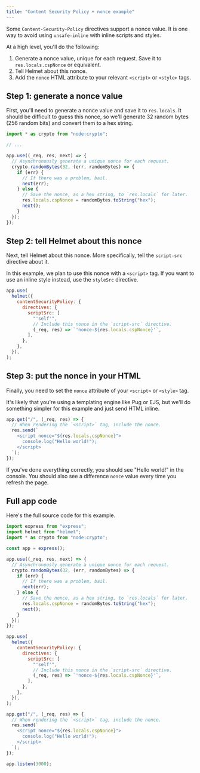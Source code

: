 ```yaml
---
title: "Content Security Policy + nonce example"
---
```


Some `Content-Security-Policy` directives support a nonce value. It is one way to avoid using `unsafe-inline` with inline scripts and styles.

At a high level, you'll do the following:

1. Generate a nonce value, unique for each request. Save it to `res.locals.cspNonce` or equivalent.
1. Tell Helmet about this nonce.
1. Add the `nonce` HTML attribute to your relevant `<script>` or `<style>` tags.

## Step 1: generate a nonce value

First, you'll need to generate a nonce value and save it to `res.locals`. It should be difficult to guess this nonce, so we'll generate 32 random bytes (256 random bits) and convert them to a hex string.

```javascript
import * as crypto from "node:crypto";

// ...

app.use((_req, res, next) => {
  // Asynchronously generate a unique nonce for each request.
  crypto.randomBytes(32, (err, randomBytes) => {
    if (err) {
      // If there was a problem, bail.
      next(err);
    } else {
      // Save the nonce, as a hex string, to `res.locals` for later.
      res.locals.cspNonce = randomBytes.toString("hex");
      next();
    }
  });
});
```

## Step 2: tell Helmet about this nonce

Next, tell Helmet about this nonce. More specifically, tell the `script-src` directive about it.

In this example, we plan to use this nonce with a `<script>` tag. If you want to use an inline style instead, use the `styleSrc` directive.

```javascript
app.use(
  helmet({
    contentSecurityPolicy: {
      directives: {
        scriptSrc: [
          "'self'",
          // Include this nonce in the `script-src` directive.
          (_req, res) => `'nonce-${res.locals.cspNonce}'`,
        ],
      },
    },
  }),
);
```

## Step 3: put the nonce in your HTML

Finally, you need to set the `nonce` attribute of your `<script>` or `<style>` tag.

It's likely that you're using a templating engine like Pug or EJS, but we'll do something simpler for this example and just send HTML inline.

```javascript
app.get("/", (_req, res) => {
  // When rendering the `<script>` tag, include the nonce.
  res.send(`
    <script nonce="${res.locals.cspNonce}">
      console.log("Hello world!");
    </script>
  `);
});
```

If you've done everything correctly, you should see "Hello world!" in the console. You should also see a difference `nonce` value every time you refresh the page.

## Full app code

Here's the full source code for this example.

```javascript
import express from "express";
import helmet from "helmet";
import * as crypto from "node:crypto";

const app = express();

app.use((_req, res, next) => {
  // Asynchronously generate a unique nonce for each request.
  crypto.randomBytes(32, (err, randomBytes) => {
    if (err) {
      // If there was a problem, bail.
      next(err);
    } else {
      // Save the nonce, as a hex string, to `res.locals` for later.
      res.locals.cspNonce = randomBytes.toString("hex");
      next();
    }
  });
});

app.use(
  helmet({
    contentSecurityPolicy: {
      directives: {
        scriptSrc: [
          "'self'",
          // Include this nonce in the `script-src` directive.
          (_req, res) => `'nonce-${res.locals.cspNonce}'`,
        ],
      },
    },
  }),
);

app.get("/", (_req, res) => {
  // When rendering the `<script>` tag, include the nonce.
  res.send(`
    <script nonce="${res.locals.cspNonce}">
      console.log("Hello world!");
    </script>
  `);
});

app.listen(3000);
```